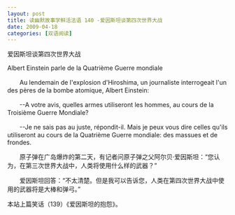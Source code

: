 ```yaml
---
layout: post
title: 读幽默故事学鲜活法语 140 -爱因斯坦谈第四次世界大战
date: 2009-04-18
categories: [双语阅读]  
---
```


爱因斯坦谈第四次世界大战

Albert Einstein parle de la Quatrième Guerre mondiale

　　Au lendemain de l'explosion d'Hiroshima, un journaliste interrogeait l'un des pères de la bombe atomique, Albert Einstein:

　　--A votre avis, quelles armes utiliseront les hommes, au cours de la Troisième Guerre Mondiale?

　　--Je ne sais pas au juste, répondit-il. Mais je peux vous dire celles qu'ils utiliseront au cours de la Quatrième Guerre mondiale: des massues et de frondes.



　　原子弹在广岛爆炸的第二天，有记者问原子弹之父阿尔贝·爱因斯坦：“您认为，在第三次世界大战中，人类将使用什么样的武器？”

　　爱因斯坦回答：“不太清楚。但是我可以告诉您，人类在第四次世界大战中使用的武器将是大棒和弹弓。”



本站上篇笑话（139）《爱因斯坦的抱怨》。
